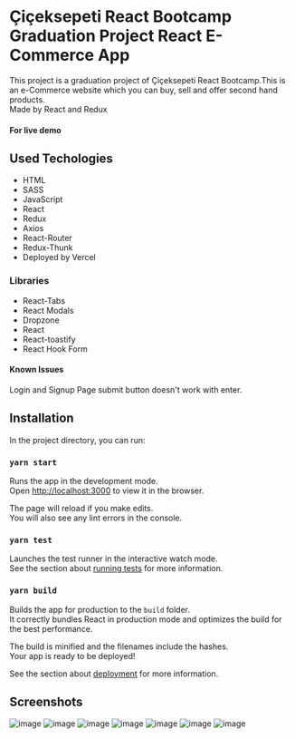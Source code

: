 <h1>Çiçeksepeti React Bootcamp Graduation Project React E-Commerce App</h1>

This project is a graduation project of Çiçeksepeti React Bootcamp.This is an e-Commerce website which you can buy, sell and offer second hand products.<br>
Made by React and Redux
<h4>For live demo</h4>

<h2>Used Techologies</h2>
<ul>
  <li>HTML </li>
  <li>SASS </li>
  <li>JavaScript </li>
  <li>React </li>
  <li>Redux </li>
  <li>Axios </li>
  <li>React-Router </li>
  <li>Redux-Thunk </li>
  <li>Deployed by Vercel </li>
</ul>
<h3>Libraries</h3>
<ul>
  <li>React-Tabs </li>
  <li> React Modals </li>
  <li>Dropzone </li>
  <li>React </li>
  <li>React-toastify </li>
  <li>React Hook Form </li>
</ul>
<h4>Known Issues</h4>
Login and Signup Page submit button doesn't work with enter.

<h2>Installation</h2>
In the project directory, you can run:

### `yarn start`

Runs the app in the development mode.\
Open [http://localhost:3000](http://localhost:3000) to view it in the browser.

The page will reload if you make edits.\
You will also see any lint errors in the console.

### `yarn test`

Launches the test runner in the interactive watch mode.\
See the section about [running tests](https://facebook.github.io/create-react-app/docs/running-tests) for more information.

### `yarn build`

Builds the app for production to the `build` folder.\
It correctly bundles React in production mode and optimizes the build for the best performance.

The build is minified and the filenames include the hashes.\
Your app is ready to be deployed!

See the section about [deployment](https://facebook.github.io/create-react-app/docs/deployment) for more information.

<h2>Screenshots</h2>

![image](https://user-images.githubusercontent.com/87365494/138853811-086bcd68-800e-4791-9972-f607ffc86628.png)
![image](https://user-images.githubusercontent.com/87365494/138852589-7c0aa2f8-02df-490a-b5f1-03403a0c5231.png)
![image](https://user-images.githubusercontent.com/87365494/138853192-a091570d-656b-4dc5-9e38-fb2dcc9395cd.png)
![image](https://user-images.githubusercontent.com/87365494/138853299-0ecb76ff-1586-4a37-83dc-3aeba6379c1e.png)
![image](https://user-images.githubusercontent.com/87365494/138854034-0c55bbc5-eaa0-4bb6-b59d-425aea587981.png)
![image](https://user-images.githubusercontent.com/87365494/138853738-5aefe42d-56ab-4853-b91f-610f8b55c1a9.png)
![image](https://user-images.githubusercontent.com/87365494/138854276-84cfdf61-7d7f-4f44-ace6-9fb438b9bb55.png)






